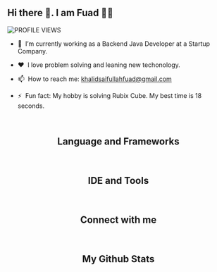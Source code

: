 ## Hi there 👋. I am Fuad 🧑‍💻

<img src="https://komarev.com/ghpvc/?username=khalidsaifullahfuad&color=blue&style=flat-square&label=PROFILE+VIEWS" alt="PROFILE VIEWS"/>

- 🔭 &nbsp;I’m currently working as a Backend Java Developer at a Startup Company.

- ❤️ &nbsp;I love problem solving and leaning new techonology.

- 📫 &nbsp;How to reach me: khalidsaifullahfuad@gmail.com

- ⚡ &nbsp;Fun fact: My hobby is solving Rubix Cube. My best time is 18 seconds.

<br/>
<h2 align="center"> Language and Frameworks </h2>

<div align='center'>
 <!-- 
[![Java Badge](https://img.shields.io/badge/Java-ED8B00?style=for-the-badge&logo=java&logoColor=white)](#) [![C Badge](https://img.shields.io/badge/C-00599C?style=for-the-badge&logo=c&logoColor=white)](#)  [![C++ Badge](https://img.shields.io/badge/c++-00599C?style=for-the-badge&logo=c%2B%2B&logoColor=white)](#) [![Javascript Badge](https://img.shields.io/badge/JavaScript-F7DF1E?style=for-the-badge&logo=javascript&logoColor=black)](#) [![JQuery Badge](https://img.shields.io/badge/jQuery-0769AD?style=for-the-badge&logo=jquery&logoColor=white)](#) [![Python Badge](https://img.shields.io/badge/Python-646464?style=for-the-badge&logo=python)](#) [![HTML Badge](https://img.shields.io/badge/HTML5-E34F26?style=for-the-badge&logo=html5&logoColor=white)](#) [![CSS Badge](https://img.shields.io/badge/CSS3-1572B6?style=for-the-badge&logo=css3&logoColor=white)](#) [![Bootstrap Badge](https://img.shields.io/badge/Bootstrap-563D7C?style=for-the-badge&logo=bootstrap&logoColor=white)](#) [![Spring Badge](https://img.shields.io/badge/Spring-6DB33F?style=for-the-badge&logo=spring&logoColor=white)](#) [![Spring Boot Badge](https://img.shields.io/badge/SpringBoot-6DB33F?style=for-the-badge&logo=springboot&logoColor=white)](#) [![Android Badge](https://img.shields.io/badge/Android-3DDC84?style=for-the-badge&logo=android&logoColor=white)](#) [![Postgres Badge](https://img.shields.io/badge/PostgreSQL-316192?style=for-the-badge&logo=postgresql&logoColor=white)](#) [![Firebase Badge](https://img.shields.io/badge/firebase-FFA611?style=for-the-badge&logo=firebase&logoColor=white)](#) [![SQLite Badge](https://img.shields.io/badge/SQLite-07405E?style=for-the-badge&logo=sqlite&logoColor=white)](#)
-->
</div>
<br/>

<h2 align="center"> IDE and Tools </h2>

<div align='center'>

<!-- 
[![VSCode Badge](https://img.shields.io/badge/VSCode-0078d7?style=for-the-badge&logo=visualstudiocode&logoColor=white)](#) [![Android Studio Badge](https://img.shields.io/badge/AndroidStudio-073042?style=for-the-badge&logo=androidstudio)](#) [![EClipse Badge](https://img.shields.io/badge/Eclipse-2b2152?style=for-the-badge&logo=eclipse&logoColor=ef8f1d)](#) [![IntelliJ IDEA Badge](https://img.shields.io/badge/IntelliJIDEA-99509d?style=for-the-badge&logo=intellijidea)](#) [![Markdown Badge](https://img.shields.io/badge/Markdown-000000?style=for-the-badge&logo=markdown&logoColor=white)](#) 
-->
 
</div> 
<br/>

<h2 align="center"> Connect with me</h2>

<div align="center">
<!--  
[![Linkedin Badge](https://img.shields.io/badge/LinkedIn-0077B5?style=for-the-badge&logo=linkedin&logoColor=white)](https://www.linkedin.com/in/khalidsaifullahfuad/) [![Mail Badge](https://img.shields.io/badge/Gmail-D14836?style=for-the-badge&logo=gmail&logoColor=white)](mailto:khalidsaifullahfuad@gmail.com) [![Facebook Badge](https://img.shields.io/badge/Facebook-1877F2?style=for-the-badge&logo=facebook&logoColor=white)](https://facebook.com/khalid.saifullah.fuad) 
  -->
</div> 
<br/>  

<h2 align="center">My Github Stats</h2>
<!--
<div align="center">

 ![My GitHub stats](https://github-readme-stats.vercel.app/api?username=khalidsaifullahfuad&hide=prs&show_icons=true)

</div>
<br/>

<h2 align="center">Top Languages</h2>

<div align="center">

![Top Langs](https://github-readme-stats.vercel.app/api/top-langs/?username=khalidsaifullahfuad&layout=compact&langs_count=6)

</div>
 -->

